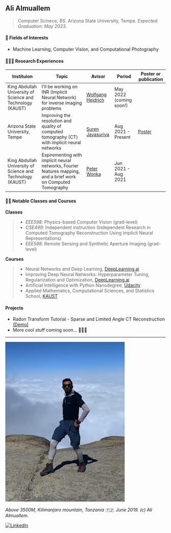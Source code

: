 ## Ali Almuallem
> Computer Scinece, *BS*. Arizona State University, Tempe.
*Expected Graduation: May 2023.* 

#### 🤖 Fields of Interests

- Machine Learning, Computer Vision, and Computational Photography


#### 🕵🏽‍♂️ Research Experiences

Instituion | Topic | Avisor | Period | Poster or publication
--- | --- | --- | --- | ---
King Abdullah University of Science and Technology (KAUST) | I'll be working on INR (Implicit Neural Network)  for inverse imaging problems | [Wolfgang Heidrich](https://vccimaging.org/People/heidriw/) | May 2022 (coming soon!) |
Arizona State University, Tempe | Improving the resolution and quality of computed tomography (CT) with implicit neural networks | [Suren Jayasuriya](https://web.asu.edu/imaging-lyceum/team) | Aug 2021 - Present | [Poster](https://drive.google.com/file/d/18mRxFZMkNvzzktYis3feP6u2KRaNYd2b/view?usp=sharing)
King Abdullah University of Science and Technology (KAUST) | Expirementing with implicit neural networks, Fourier features mapping, and a brief work on Computed Tomography | [Peter Wonka](http://peterwonka.net) | Jun 2021 - Aug 2021 |


#### 🧑‍🏫 Notable Classes and Courses
**Classes** 
> -  *EEE598*: Physics-based Computer Vision (grad-level)
> - *CSE499*: Independent instruction (Independent Research in Computed Tomography Reconstruction Using Implicit Neural Representations)
> - *EEE598*: Remote Sensing and Synthetic Aperture Imaging (grad-level)

**Courses**
> -  Neural Networks and Deep Learning, [DeepLearning.ai](https://deeplearning.ai)
> - Improving Deep Neural Networks: Hyperparameter Tuning, Regularization and Optimization, [DeepLearning.ai](https://deeplearning.ai)
> - Artificial Intelligence with Python Nanodegree, [Udacity](https://udacity.com)
> - Applied Mathematics, Computational Sciences, and Statistics School, [KAUST](https://cemse.kaust.edu.sa/amcs)

#### Projects
- Radon Transform Tutorial - Sparse and Limited Angle CT Reconstruction [(Demo)](https://github.com/almuallem/radonTransformTutoorial/tree/main)
- More cool stuff coming soon... 👨🏽‍💻
---
![picture](https://raw.githubusercontent.com/almuallem/almuallem/main/Kilimanjaro-resized.jpeg "Ali Almuallem, Kilimanjaro mountain, Tanzania, June 2019")

*Above 3500M,  Kilimanjaro mountain, Tanzania 🇹🇿. June 2019. (c) Ali Almuallem.*


<a href="https://www.linkedin.com/in/almuallem/">![LinkedIn](https://img.shields.io/badge/LinkedIn-0077B5?style=for-the-badge&logo=linkedin&logoColor=white)</a>


<!--
**almuallem/almuallem** is a ✨ _special_ ✨ repository because its `README.md` (this file) appears on your GitHub profile.

Here are some ideas to get you started:

- 🔭 I’m currently working on ...
- 🌱 I’m currently learning ...
- 👯 I’m looking to collaborate on ...
- 🤔 I’m looking for help with ...
- 💬 Ask me about ...
- 📫 How to reach me: ...
- 😄 Pronouns: ...
- ⚡ Fun fact: ...
-->
